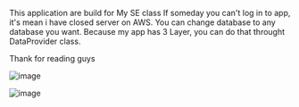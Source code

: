This application are build for My SE class
If someday you can't log in to app, it's mean i have closed server on AWS. You can change database to any database you want. Because my app has 3 Layer, you can do that throught DataProvider class. 

Thank for reading guys

![image](https://user-images.githubusercontent.com/105123355/207291914-50b2fdf5-50c3-4f99-874a-0a35ed66bff3.png)

![image](https://user-images.githubusercontent.com/105123355/207292019-e068e04f-4caa-4916-8d13-7af0ea9a851f.png)

